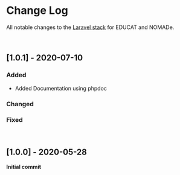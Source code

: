 # Change Log
All notable changes to the [Laravel stack](https://github.com/DimitriDeSchuyter/docker-laravel-stack) for EDUCAT and NOMADe.

<br/>


## [1.0.1] - 2020-07-10
 
### Added
 - Added Documentation using phpdoc
### Changed
  
### Fixed
 <br/>
 
## [1.0.0] - 2020-05-28
 
**Initial commit**